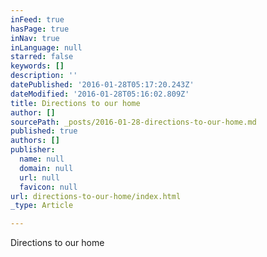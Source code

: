 ```yaml
---
inFeed: true
hasPage: true
inNav: true
inLanguage: null
starred: false
keywords: []
description: ''
datePublished: '2016-01-28T05:17:20.243Z'
dateModified: '2016-01-28T05:16:02.809Z'
title: Directions to our home
author: []
sourcePath: _posts/2016-01-28-directions-to-our-home.md
published: true
authors: []
publisher:
  name: null
  domain: null
  url: null
  favicon: null
url: directions-to-our-home/index.html
_type: Article

---
```

Directions to our home